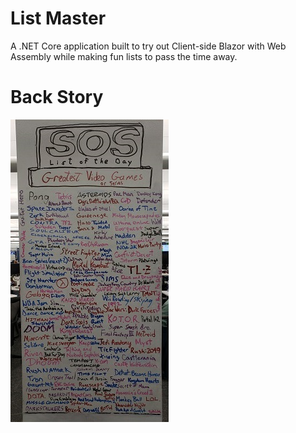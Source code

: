 # List Master
A .NET Core application built to try out Client-side Blazor with Web Assembly while making fun lists to pass the time away.

Back Story
==========
![](https://raw.githubusercontent.com/bluementat/listmaster/master/ListMaster/Server/Artwork/20191021_170153.jpg)